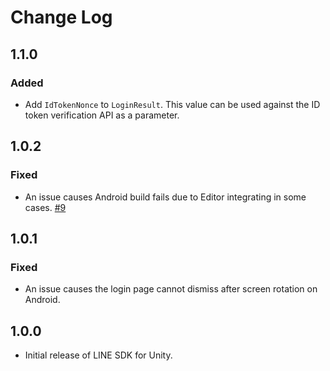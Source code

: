 # Change Log

## 1.1.0

### Added

* Add `IdTokenNonce` to `LoginResult`. This value can be used against the ID token verification API as a parameter.

## 1.0.2

### Fixed

* An issue causes Android build fails due to Editor integrating in some cases. [#9](https://github.com/line/line-sdk-unity/pull/9)

## 1.0.1

### Fixed

* An issue causes the login page cannot dismiss after screen rotation on Android.

## 1.0.0

* Initial release of LINE SDK for Unity.